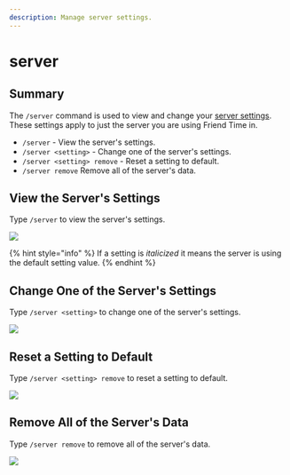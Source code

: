 ```yaml
---
description: Manage server settings.
---
```


# server

## Summary

The `/server` command is used to view and change your [server settings](../../settings/server-settings/). These settings apply to just the server you are using Friend Time in.

* `/server` - View the server's settings.
* `/server <setting>` - Change one of the server's settings.
* `/server <setting> remove` - Reset a setting to default.
* `/server remove` Remove all of the server's data.

## View the Server's Settings

Type `/server` to view the server's settings.

![](../../.gitbook/assets/image%20%2841%29.png)

{% hint style="info" %}
If a setting is _italicized_ it means the server is using the default setting value.
{% endhint %}

## Change One of the Server's Settings

Type `/server <setting>` to change one of the server's settings.

![](../../.gitbook/assets/image%20%2840%29.png)

## Reset a Setting to Default

Type `/server <setting> remove` to reset a setting to default.

![](../../.gitbook/assets/image%20%2846%29.png)

## Remove All of the Server's Data

Type `/server remove` to remove all of the server's data.

![](../../.gitbook/assets/image%20%2842%29.png)

